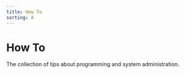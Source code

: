 ```yaml
---
title: How To
sorting: A
---
```


How To
======

The collection of tips about programming and system administration.
